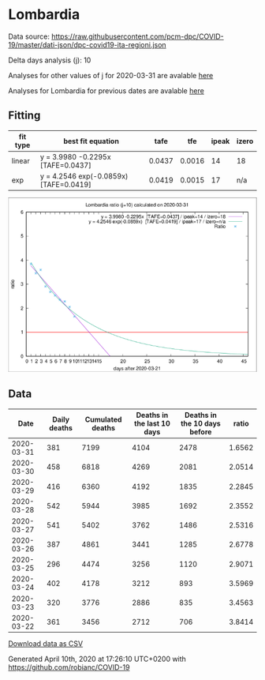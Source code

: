 # Lombardia

Data source: https://raw.githubusercontent.com/pcm-dpc/COVID-19/master/dati-json/dpc-covid19-ita-regioni.json

Delta days analysis (j): 10

Analyses for other values of j for 2020-03-31 are avalable [here](../README.md)

Analyses for Lombardia for previous dates are avalable [here](../../README.md)

## Fitting 
|fit type|best fit equation|tafe|tfe|ipeak|izero|
|-------|-----|--------|------|---|---|
|linear|y = 3.9980 -0.2295x  [TAFE=0.0437]|0.0437|0.0016|14|18|
|exp|y = 4.2546 exp(-0.0859x)  [TAFE=0.0419]|0.0419|0.0015|17|n/a|

![Plot](COVID-19_lombardia_j10_2020-03-31.png)

## Data
|Date|Daily deaths|Cumulated deaths|Deaths in the last 10 days|Deaths in the 10 days before|ratio|
|----|----------|-----------|-------|--------------------|-----|
|2020-03-31|381|7199|4104|2478|1.6562|
|2020-03-30|458|6818|4269|2081|2.0514|
|2020-03-29|416|6360|4192|1835|2.2845|
|2020-03-28|542|5944|3985|1692|2.3552|
|2020-03-27|541|5402|3762|1486|2.5316|
|2020-03-26|387|4861|3441|1285|2.6778|
|2020-03-25|296|4474|3256|1120|2.9071|
|2020-03-24|402|4178|3212|893|3.5969|
|2020-03-23|320|3776|2886|835|3.4563|
|2020-03-22|361|3456|2712|706|3.8414|

[Download data as CSV](COVID-19_lombardia_j10_2020-03-31.csv)

Generated April 10th, 2020 at 17:26:10 UTC+0200 with https://github.com/robianc/COVID-19
